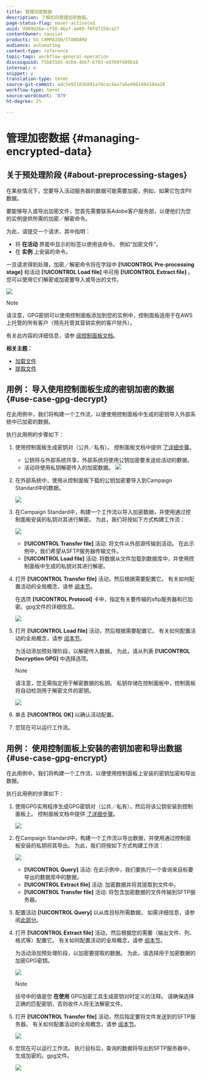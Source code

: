 ```yaml
---
title: 管理加密数据
description: 了解如何管理加密数据。
page-status-flag: never-activated
uuid: d909d26a-cf50-46af-ae09-f0fd7258ca27
contentOwner: sauviat
products: SG_CAMPAIGN/STANDARD
audience: automating
content-type: reference
topic-tags: workflow-general-operation
discoiquuid: 75b83165-dcbd-4bb7-b703-ed769f489b16
internal: n
snippet: y
translation-type: tm+mt
source-git-commit: adc5e92183b891a70cac4aa7a6ed96148d104a20
workflow-type: tm+mt
source-wordcount: '879'
ht-degree: 2%

---
```



# 管理加密数据 {#managing-encrypted-data}

## 关于预处理阶段 {#about-preprocessing-stages}

在某些情况下，您要导入活动服务器的数据可能需要加密，例如，如果它包含PII数据。

要能够导入或导出加密文件，您首先需要联系Adobe客户服务部，以便他们为您的实例提供所需的加密／解密命令。

为此，请提交一个请求，其中指明：

* 将 **在活动** 界面中显示的标签以使用该命令。 例如“加密文件”。
* 在 **实例** 上安装的命令。

一旦请求得到处理，加密／解密命令将在字段中 **[!UICONTROL Pre-processing stage]** 和活动 **[!UICONTROL Load file]** 中可用 **[!UICONTROL Extract file]** 。 您可以使用它们解密或加密要导入或导出的文件。

![](assets/preprocessing-encryption.png)

>[!NOTE]
>
>请注意，GPG密钥可以使用控制面板添加到您的实例中，控制面板适用于在AWS上托管的所有客户（预先托管其营销实例的客户除外）。
>
>有关此内容的详细信息，请参 [阅控制面板文档](https://docs.adobe.com/content/help/zh-Hans/control-panel/using/control-panel-home.html)。

**相关主题：**

* [加载文件](../../automating/using/load-file.md)
* [提取文件](../../automating/using/extract-file.md)

## 用例： 导入使用控制面板生成的密钥加密的数据 {#use-case-gpg-decrypt}

在此用例中，我们将构建一个工作流，以便使用控制面板中生成的密钥导入外部系统中已加密的数据。

执行此用例的步骤如下：

1. 使用控制面板生成密钥对（公共／私有）。 控制面板文档中提供 [了详细步骤](https://docs.adobe.com/content/help/en/control-panel/using/instances-settings/gpg-keys-management.html#decrypting-data)。

   * 公钥将与外部系统共享，外部系统将使用公钥加密要发送给活动的数据。
   * 活动将使用私钥解密传入的加密数据。
   ![](assets/gpg_generate.png)

1. 在外部系统中，使用从控制面板下载的公钥加密要导入到Campaign Standard中的数据。

   ![](assets/gpg_external.png)

1. 在Campaign Standard中，构建一个工作流以导入加密数据，并使用通过控制面板安装的私钥对其进行解密。 为此，我们将按如下方式构建工作流：

   ![](assets/gpg_workflow.png)

   * **[!UICONTROL Transfer file]** 活动: 将文件从外部源传输到活动。 在此示例中，我们希望从SFTP服务器传输文件。
   * **[!UICONTROL Load file]** 活动: 将数据从文件加载到数据库中，并使用控制面板中生成的私钥对其进行解密。

1. 打开 **[!UICONTROL Transfer file]** 活动，然后根据需要配置它。 有关如何配置活动的全局概念，请参 [阅本节](../../automating/using/load-file.md)。

   在选项 **[!UICONTROL Protocol]** 卡中，指定有关要传输的sftp服务器和已加密。gpg文件的详细信息。

   ![](assets/gpg_transfer.png)

1. 打开 **[!UICONTROL Load file]** 活动，然后根据需要配置它。 有关如何配置活动的全局概念，请参 [阅本节](../../automating/using/load-file.md)。

   为活动添加预处理阶段，以解密传入数据。 为此，请从列表 **[!UICONTROL Decryption GPG]** 中选择选项。

   >[!NOTE]
   >
   >请注意，您无需指定用于解密数据的私钥。 私钥存储在控制面板中，控制面板将自动检测用于解密文件的密钥。

   ![](assets/gpg_load.png)

1. 单击 **[!UICONTROL OK]** 以确认活动配置。

1. 您现在可以运行工作流。

## 用例： 使用控制面板上安装的密钥加密和导出数据 {#use-case-gpg-encrypt}

在此用例中，我们将构建一个工作流，以便使用控制面板上安装的密钥加密和导出数据。

执行此用例的步骤如下：

1. 使用GPG实用程序生成GPG密钥对（公共／私有），然后将该公钥安装到控制面板上。 控制面板文档中提供 [了详细步骤](https://docs.adobe.com/content/help/en/control-panel/using/instances-settings/gpg-keys-management.html#encrypting-data)。

   ![](assets/gpg_install.png)

1. 在Campaign Standard中，构建一个工作流以导出数据，并使用通过控制面板安装的私钥将其导出。 为此，我们将按如下方式构建工作流：

   ![](assets/gpg-workflow-export.png)

   * **[!UICONTROL Query]** 活动: 在此示例中，我们要执行一个查询来目标要导出的数据库中的数据。
   * **[!UICONTROL Extract file]** 活动: 加密数据并将其提取到文件中。
   * **[!UICONTROL Transfer file]** 活动: 将包含加密数据的文件传输到SFTP服务器。

1. 配置活动 **[!UICONTROL Query]** 以从库目标所需数据。 如需详细信息，请参阅[此部分](../../automating/using/query.md)。

1. 打开 **[!UICONTROL Extract file]** 活动，然后根据您的需要（输出文件、列、格式等）配置它。 有关如何配置活动的全局概念，请参 [阅本节](../../automating/using/extract-file.md)。

   为活动添加预处理阶段，以加密要提取的数据。 为此，请选择用于加密数据的加密GPG密钥。

   ![](assets/gpg-extract-stage.png)

   >[!NOTE]
   >
   >括号中的值是您 **在使用** GPG加密工具生成密钥对时定义的注释。 请确保选择正确的匹配密钥，否则收件人将无法解密文件。

1. 打开 **[!UICONTROL Transfer file]** 活动，然后指定要将文件发送到的SFTP服务器。 有关如何配置活动的全局概念，请参 [阅本节](../../automating/using/transfer-file.md)。

   ![](assets/gpg-transfer-encrypt.png)

1. 您现在可以运行工作流。 执行目标后，查询的数据将导出到SFTP服务器中，生成加密的。gpg文件。

   ![](assets/gpg-sftp-encrypt.png)
